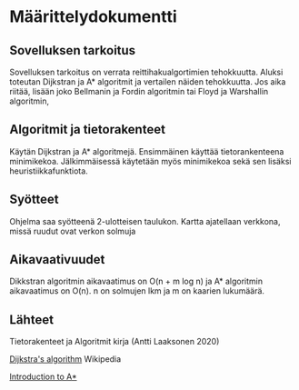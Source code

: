 # Määrittelydokumentti

## Sovelluksen tarkoitus

Sovelluksen tarkoitus on verrata reittihakualgortimien tehokkuutta.
Aluksi toteutan Dijkstran ja  A* algoritmit ja vertailen näiden tehokkuutta.
Jos aika riitää, lisään joko Bellmanin ja Fordin algoritmin tai Floyd ja Warshallin algoritmin,

## Algoritmit ja tietorakenteet

Käytän Dijkstran ja A* algoritmejä.
Ensimmäinen käyttää tietorankenteena minimikekoa.
Jälkimmäisessä käytetään myös minimikekoa sekä sen lisäksi heuristiikkafunktiota.

## Syötteet

Ohjelma saa syötteenä 2-ulotteisen taulukon. 
Kartta ajatellaan verkkona, missä ruudut ovat verkon solmuja

## Aikavaativuudet

Dikkstran algoritmin aikavaatimus on O(n + m log n) ja A* algoritmin aikavaatimus on O(n).
n on solmujen lkm ja m on kaarien lukumäärä.

## Lähteet

Tietorakenteet ja Algoritmit kirja (Antti Laaksonen 2020)

[Dijkstra's algorithm](https://en.wikipedia.org/wiki/Dijkstra%27s_algorithm) Wikipedia

[Introduction to A*](http://theory.stanford.edu/~amitp/GameProgramming/AStarComparison.html)

